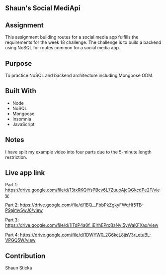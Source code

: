 ## Shaun's Social MediApi

## Assignment
This assignment building routes for a social media app fulfills the requirements for the week 18 challenge. The challenge is to build a backend using NoSQL for routes common for a social media app.

## Purpose
To practice NoSQL and backend architecture including Mongoose ODM.

## Built With
* Node
* NoSQL
* Mongoose
* Insomnia
* JavaScript

## Notes
I have split my example video into four parts due to the 5-minute length restriction. 

## Live app link
Part 1: https://drive.google.com/file/d/13txRKQiYsPBcv6L7ZuuoAjcQGkcdPe2T/view

Part 2: https://drive.google.com/file/d/1BQ__FbbPkZgkyFWqHf5TB-P9ajmvSwJ6/view

Part 3: https://drive.google.com/file/d/1lTdP4a0f_iEIrhEPrcBaNyI5yWaKFXax/view

Part 4: https://drive.google.com/file/d/1DWYW0_2G6kcL8jjsV3rLetuBL-VPGQ5W/view

## Contribution
Shaun Sticka
